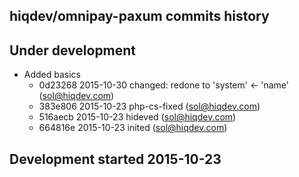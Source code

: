 hiqdev/omnipay-paxum commits history
------------------------------------

## Under development

- Added basics
    - 0d23268 2015-10-30 changed: redone to 'system' <- 'name' (sol@hiqdev.com)
    - 383e806 2015-10-23 php-cs-fixed (sol@hiqdev.com)
    - 516aecb 2015-10-23 hideved (sol@hiqdev.com)
    - 664816e 2015-10-23 inited (sol@hiqdev.com)

## Development started 2015-10-23

